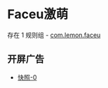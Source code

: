 # Faceu激萌

存在 1 规则组 - [com.lemon.faceu](/src/apps/com.lemon.faceu.ts)

## 开屏广告

- [快照-0](https://gkd-kit.songe.li/import/12855897)
